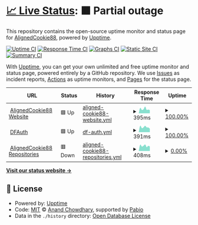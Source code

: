 # [📈 Live Status](https://AlignedCookie88.github.io/uptime-monitor): <!--live status--> **🟧 Partial outage**

This repository contains the open-source uptime monitor and status page for [AlignedCookie88](https://alignedcookie88.com), powered by [Upptime](https://github.com/upptime/upptime).

[![Uptime CI](https://github.com/AlignedCookie88/uptime-monitor/workflows/Uptime%20CI/badge.svg)](https://github.com/AlignedCookie88/uptime-monitor/actions?query=workflow%3A%22Uptime+CI%22)
[![Response Time CI](https://github.com/AlignedCookie88/uptime-monitor/workflows/Response%20Time%20CI/badge.svg)](https://github.com/AlignedCookie88/uptime-monitor/actions?query=workflow%3A%22Response+Time+CI%22)
[![Graphs CI](https://github.com/AlignedCookie88/uptime-monitor/workflows/Graphs%20CI/badge.svg)](https://github.com/AlignedCookie88/uptime-monitor/actions?query=workflow%3A%22Graphs+CI%22)
[![Static Site CI](https://github.com/AlignedCookie88/uptime-monitor/workflows/Static%20Site%20CI/badge.svg)](https://github.com/AlignedCookie88/uptime-monitor/actions?query=workflow%3A%22Static+Site+CI%22)
[![Summary CI](https://github.com/AlignedCookie88/uptime-monitor/workflows/Summary%20CI/badge.svg)](https://github.com/AlignedCookie88/uptime-monitor/actions?query=workflow%3A%22Summary+CI%22)

With [Upptime](https://upptime.js.org), you can get your own unlimited and free uptime monitor and status page, powered entirely by a GitHub repository. We use [Issues](https://github.com/AlignedCookie88/uptime-monitor/issues) as incident reports, [Actions](https://github.com/AlignedCookie88/uptime-monitor/actions) as uptime monitors, and [Pages](https://AlignedCookie88.github.io/uptime-monitor) for the status page.

<!--start: status pages-->
<!-- This summary is generated by Upptime (https://github.com/upptime/upptime) -->
<!-- Do not edit this manually, your changes will be overwritten -->
<!-- prettier-ignore -->
| URL | Status | History | Response Time | Uptime |
| --- | ------ | ------- | ------------- | ------ |
| <img alt="" src="https://icons.duckduckgo.com/ip3/alignedcookie88.com.ico" height="13"> [AlignedCookie88 Website](https://alignedcookie88.com) | 🟩 Up | [aligned-cookie88-website.yml](https://github.com/AlignedCookie88/uptime-monitor/commits/HEAD/history/aligned-cookie88-website.yml) | <details><summary><img alt="Response time graph" src="./graphs/aligned-cookie88-website/response-time-week.png" height="20"> 395ms</summary><br><a href="https://status.alignedcookie88.com/history/aligned-cookie88-website"><img alt="Response time 814" src="https://img.shields.io/endpoint?url=https%3A%2F%2Fraw.githubusercontent.com%2FAlignedCookie88%2Fuptime-monitor%2FHEAD%2Fapi%2Faligned-cookie88-website%2Fresponse-time.json"></a><br><a href="https://status.alignedcookie88.com/history/aligned-cookie88-website"><img alt="24-hour response time 296" src="https://img.shields.io/endpoint?url=https%3A%2F%2Fraw.githubusercontent.com%2FAlignedCookie88%2Fuptime-monitor%2FHEAD%2Fapi%2Faligned-cookie88-website%2Fresponse-time-day.json"></a><br><a href="https://status.alignedcookie88.com/history/aligned-cookie88-website"><img alt="7-day response time 395" src="https://img.shields.io/endpoint?url=https%3A%2F%2Fraw.githubusercontent.com%2FAlignedCookie88%2Fuptime-monitor%2FHEAD%2Fapi%2Faligned-cookie88-website%2Fresponse-time-week.json"></a><br><a href="https://status.alignedcookie88.com/history/aligned-cookie88-website"><img alt="30-day response time 402" src="https://img.shields.io/endpoint?url=https%3A%2F%2Fraw.githubusercontent.com%2FAlignedCookie88%2Fuptime-monitor%2FHEAD%2Fapi%2Faligned-cookie88-website%2Fresponse-time-month.json"></a><br><a href="https://status.alignedcookie88.com/history/aligned-cookie88-website"><img alt="1-year response time 814" src="https://img.shields.io/endpoint?url=https%3A%2F%2Fraw.githubusercontent.com%2FAlignedCookie88%2Fuptime-monitor%2FHEAD%2Fapi%2Faligned-cookie88-website%2Fresponse-time-year.json"></a></details> | <details><summary><a href="https://status.alignedcookie88.com/history/aligned-cookie88-website">100.00%</a></summary><a href="https://status.alignedcookie88.com/history/aligned-cookie88-website"><img alt="All-time uptime 96.20%" src="https://img.shields.io/endpoint?url=https%3A%2F%2Fraw.githubusercontent.com%2FAlignedCookie88%2Fuptime-monitor%2FHEAD%2Fapi%2Faligned-cookie88-website%2Fuptime.json"></a><br><a href="https://status.alignedcookie88.com/history/aligned-cookie88-website"><img alt="24-hour uptime 100.00%" src="https://img.shields.io/endpoint?url=https%3A%2F%2Fraw.githubusercontent.com%2FAlignedCookie88%2Fuptime-monitor%2FHEAD%2Fapi%2Faligned-cookie88-website%2Fuptime-day.json"></a><br><a href="https://status.alignedcookie88.com/history/aligned-cookie88-website"><img alt="7-day uptime 100.00%" src="https://img.shields.io/endpoint?url=https%3A%2F%2Fraw.githubusercontent.com%2FAlignedCookie88%2Fuptime-monitor%2FHEAD%2Fapi%2Faligned-cookie88-website%2Fuptime-week.json"></a><br><a href="https://status.alignedcookie88.com/history/aligned-cookie88-website"><img alt="30-day uptime 99.96%" src="https://img.shields.io/endpoint?url=https%3A%2F%2Fraw.githubusercontent.com%2FAlignedCookie88%2Fuptime-monitor%2FHEAD%2Fapi%2Faligned-cookie88-website%2Fuptime-month.json"></a><br><a href="https://status.alignedcookie88.com/history/aligned-cookie88-website"><img alt="1-year uptime 96.20%" src="https://img.shields.io/endpoint?url=https%3A%2F%2Fraw.githubusercontent.com%2FAlignedCookie88%2Fuptime-monitor%2FHEAD%2Fapi%2Faligned-cookie88-website%2Fuptime-year.json"></a></details>
| <img alt="" src="https://icons.duckduckgo.com/ip3/dfauth.alignedcookie88.com.ico" height="13"> [DFAuth](https://dfauth.alignedcookie88.com) | 🟩 Up | [df-auth.yml](https://github.com/AlignedCookie88/uptime-monitor/commits/HEAD/history/df-auth.yml) | <details><summary><img alt="Response time graph" src="./graphs/df-auth/response-time-week.png" height="20"> 391ms</summary><br><a href="https://status.alignedcookie88.com/history/df-auth"><img alt="Response time 1029" src="https://img.shields.io/endpoint?url=https%3A%2F%2Fraw.githubusercontent.com%2FAlignedCookie88%2Fuptime-monitor%2FHEAD%2Fapi%2Fdf-auth%2Fresponse-time.json"></a><br><a href="https://status.alignedcookie88.com/history/df-auth"><img alt="24-hour response time 277" src="https://img.shields.io/endpoint?url=https%3A%2F%2Fraw.githubusercontent.com%2FAlignedCookie88%2Fuptime-monitor%2FHEAD%2Fapi%2Fdf-auth%2Fresponse-time-day.json"></a><br><a href="https://status.alignedcookie88.com/history/df-auth"><img alt="7-day response time 391" src="https://img.shields.io/endpoint?url=https%3A%2F%2Fraw.githubusercontent.com%2FAlignedCookie88%2Fuptime-monitor%2FHEAD%2Fapi%2Fdf-auth%2Fresponse-time-week.json"></a><br><a href="https://status.alignedcookie88.com/history/df-auth"><img alt="30-day response time 406" src="https://img.shields.io/endpoint?url=https%3A%2F%2Fraw.githubusercontent.com%2FAlignedCookie88%2Fuptime-monitor%2FHEAD%2Fapi%2Fdf-auth%2Fresponse-time-month.json"></a><br><a href="https://status.alignedcookie88.com/history/df-auth"><img alt="1-year response time 1029" src="https://img.shields.io/endpoint?url=https%3A%2F%2Fraw.githubusercontent.com%2FAlignedCookie88%2Fuptime-monitor%2FHEAD%2Fapi%2Fdf-auth%2Fresponse-time-year.json"></a></details> | <details><summary><a href="https://status.alignedcookie88.com/history/df-auth">100.00%</a></summary><a href="https://status.alignedcookie88.com/history/df-auth"><img alt="All-time uptime 84.15%" src="https://img.shields.io/endpoint?url=https%3A%2F%2Fraw.githubusercontent.com%2FAlignedCookie88%2Fuptime-monitor%2FHEAD%2Fapi%2Fdf-auth%2Fuptime.json"></a><br><a href="https://status.alignedcookie88.com/history/df-auth"><img alt="24-hour uptime 100.00%" src="https://img.shields.io/endpoint?url=https%3A%2F%2Fraw.githubusercontent.com%2FAlignedCookie88%2Fuptime-monitor%2FHEAD%2Fapi%2Fdf-auth%2Fuptime-day.json"></a><br><a href="https://status.alignedcookie88.com/history/df-auth"><img alt="7-day uptime 100.00%" src="https://img.shields.io/endpoint?url=https%3A%2F%2Fraw.githubusercontent.com%2FAlignedCookie88%2Fuptime-monitor%2FHEAD%2Fapi%2Fdf-auth%2Fuptime-week.json"></a><br><a href="https://status.alignedcookie88.com/history/df-auth"><img alt="30-day uptime 99.96%" src="https://img.shields.io/endpoint?url=https%3A%2F%2Fraw.githubusercontent.com%2FAlignedCookie88%2Fuptime-monitor%2FHEAD%2Fapi%2Fdf-auth%2Fuptime-month.json"></a><br><a href="https://status.alignedcookie88.com/history/df-auth"><img alt="1-year uptime 84.15%" src="https://img.shields.io/endpoint?url=https%3A%2F%2Fraw.githubusercontent.com%2FAlignedCookie88%2Fuptime-monitor%2FHEAD%2Fapi%2Fdf-auth%2Fuptime-year.json"></a></details>
| <img alt="" src="https://icons.duckduckgo.com/ip3/repo.alignedcookie88.com.ico" height="13"> [AlignedCookie88 Repositories](https://repo.alignedcookie88.com) | 🟥 Down | [aligned-cookie88-repositories.yml](https://github.com/AlignedCookie88/uptime-monitor/commits/HEAD/history/aligned-cookie88-repositories.yml) | <details><summary><img alt="Response time graph" src="./graphs/aligned-cookie88-repositories/response-time-week.png" height="20"> 408ms</summary><br><a href="https://status.alignedcookie88.com/history/aligned-cookie88-repositories"><img alt="Response time 2362" src="https://img.shields.io/endpoint?url=https%3A%2F%2Fraw.githubusercontent.com%2FAlignedCookie88%2Fuptime-monitor%2FHEAD%2Fapi%2Faligned-cookie88-repositories%2Fresponse-time.json"></a><br><a href="https://status.alignedcookie88.com/history/aligned-cookie88-repositories"><img alt="24-hour response time 359" src="https://img.shields.io/endpoint?url=https%3A%2F%2Fraw.githubusercontent.com%2FAlignedCookie88%2Fuptime-monitor%2FHEAD%2Fapi%2Faligned-cookie88-repositories%2Fresponse-time-day.json"></a><br><a href="https://status.alignedcookie88.com/history/aligned-cookie88-repositories"><img alt="7-day response time 408" src="https://img.shields.io/endpoint?url=https%3A%2F%2Fraw.githubusercontent.com%2FAlignedCookie88%2Fuptime-monitor%2FHEAD%2Fapi%2Faligned-cookie88-repositories%2Fresponse-time-week.json"></a><br><a href="https://status.alignedcookie88.com/history/aligned-cookie88-repositories"><img alt="30-day response time 1189" src="https://img.shields.io/endpoint?url=https%3A%2F%2Fraw.githubusercontent.com%2FAlignedCookie88%2Fuptime-monitor%2FHEAD%2Fapi%2Faligned-cookie88-repositories%2Fresponse-time-month.json"></a><br><a href="https://status.alignedcookie88.com/history/aligned-cookie88-repositories"><img alt="1-year response time 2362" src="https://img.shields.io/endpoint?url=https%3A%2F%2Fraw.githubusercontent.com%2FAlignedCookie88%2Fuptime-monitor%2FHEAD%2Fapi%2Faligned-cookie88-repositories%2Fresponse-time-year.json"></a></details> | <details><summary><a href="https://status.alignedcookie88.com/history/aligned-cookie88-repositories">0.00%</a></summary><a href="https://status.alignedcookie88.com/history/aligned-cookie88-repositories"><img alt="All-time uptime 63.34%" src="https://img.shields.io/endpoint?url=https%3A%2F%2Fraw.githubusercontent.com%2FAlignedCookie88%2Fuptime-monitor%2FHEAD%2Fapi%2Faligned-cookie88-repositories%2Fuptime.json"></a><br><a href="https://status.alignedcookie88.com/history/aligned-cookie88-repositories"><img alt="24-hour uptime 0.00%" src="https://img.shields.io/endpoint?url=https%3A%2F%2Fraw.githubusercontent.com%2FAlignedCookie88%2Fuptime-monitor%2FHEAD%2Fapi%2Faligned-cookie88-repositories%2Fuptime-day.json"></a><br><a href="https://status.alignedcookie88.com/history/aligned-cookie88-repositories"><img alt="7-day uptime 0.00%" src="https://img.shields.io/endpoint?url=https%3A%2F%2Fraw.githubusercontent.com%2FAlignedCookie88%2Fuptime-monitor%2FHEAD%2Fapi%2Faligned-cookie88-repositories%2Fuptime-week.json"></a><br><a href="https://status.alignedcookie88.com/history/aligned-cookie88-repositories"><img alt="30-day uptime 56.09%" src="https://img.shields.io/endpoint?url=https%3A%2F%2Fraw.githubusercontent.com%2FAlignedCookie88%2Fuptime-monitor%2FHEAD%2Fapi%2Faligned-cookie88-repositories%2Fuptime-month.json"></a><br><a href="https://status.alignedcookie88.com/history/aligned-cookie88-repositories"><img alt="1-year uptime 63.34%" src="https://img.shields.io/endpoint?url=https%3A%2F%2Fraw.githubusercontent.com%2FAlignedCookie88%2Fuptime-monitor%2FHEAD%2Fapi%2Faligned-cookie88-repositories%2Fuptime-year.json"></a></details>

<!--end: status pages-->

[**Visit our status website →**](https://AlignedCookie88.github.io/uptime-monitor)

## 📄 License

- Powered by: [Upptime](https://github.com/upptime/upptime)
- Code: [MIT](./LICENSE) © [Anand Chowdhary](https://anandchowdhary.com), supported by [Pabio](https://pabio.com)
- Data in the `./history` directory: [Open Database License](https://opendatacommons.org/licenses/odbl/1-0/)
